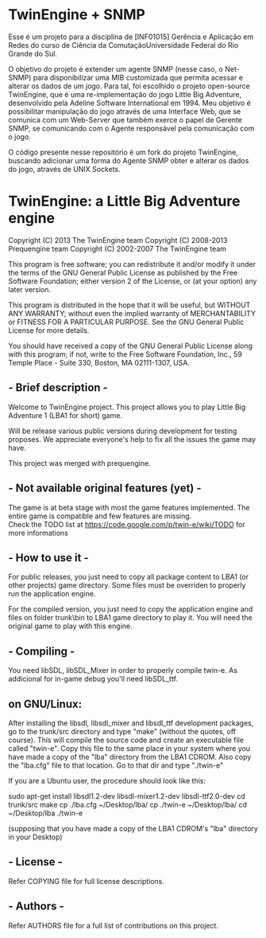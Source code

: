 # TwinEngine + SNMP

Esse é um projeto para a disciplina de [INF01015] Gerência e Aplicação em Redes do curso de Ciência da 
ComutaçãoUniversidade Federal do Rio Grande do Sul. 

O objetivo do projeto é extender um agente SNMP (nesse caso, o Net-SNMP) para disponibilizar uma MIB
customizada que permita acessar e alterar os dados de um jogo. Para tal, foi escolhido o projeto open-source
TwinEngine, que é uma re-implementação do jogo Little Big Adventure, desenvolvido pela Adeline Software 
International em 1994. 
Meu objetivo é possibilitar manipulação do jogo através de uma Interface Web, que se comunica com um Web-Server
que também exerce o papel de Gerente SNMP, se comunicando com o Agente responsável pela comunicação com o jogo. 

O código presente nesse repositório é um fork do projeto TwinEngine, buscando adicionar uma forma do Agente SNMP
obter e alterar os dados do jogo, através de UNIX Sockets.

# TwinEngine: a Little Big Adventure engine
	
Copyright (C) 2013 The TwinEngine team
Copyright (C) 2008-2013 Prequengine team
Copyright (C) 2002-2007 The TwinEngine team

This program is free software; you can redistribute it and/or
modify it under the terms of the GNU General Public License 
as published by the Free Software Foundation; either version 2
of the License, or (at your option) any later version.

This program is distributed in the hope that it will be useful,
but WITHOUT ANY WARRANTY; without even the implied warranty of
MERCHANTABILITY or FITNESS FOR A PARTICULAR PURPOSE.  See the
GNU General Public License for more details.

You should have received a copy of the GNU General Public License
along with this program; if not, write to the Free Software
Foundation, Inc., 59 Temple Place - Suite 330, Boston, MA  02111-1307, USA.


## - Brief description -

Welcome to TwinEngine project.
This project allows you to play Little Big Adventure 1 (LBA1 for short) game.

Will be release various public versions during development for testing proposes.
We appreciate everyone's help to fix all the issues the game may have.

This project was merged with prequengine.


## - Not available original features (yet) -

The game is at beta stage with most the game features implemented. The entire game is compatible
and few features are missing.  
Check the TODO list at https://code.google.com/p/twin-e/wiki/TODO for more informations


## - How to use it -

For public releases, you just need to copy all package content to LBA1 (or other projects)
game directory. Some files must be overriden to properly run the application engine.

For the compiled version, you just need to copy the application engine and files on folder trunk\bin
to LBA1 game directory to play it. You will need the original game to play with this engine.


## - Compiling -

You need libSDL, libSDL_Mixer in order to properly compile twin-e.
As addicional for in-game debug you'll need libSDL_ttf.


## on GNU/Linux:

After installing the libsdl, libsdl_mixer and libsdl_ttf development packages,
go to the trunk/src directory and type "make" (without the quotes, off course).
This will compile the source code and create an executable file called
"twin-e". Copy this file to the same place in your system where you have
made a copy of the "lba" directory from the LBA1 CDROM. Also copy the "lba.cfg"
file to that location. Go to that dir and type "./twin-e"

If you are a Ubuntu user, the procedure should look like this:

sudo apt-get install libsdl1.2-dev libsdl-mixer1.2-dev libsdl-ttf2.0-dev
cd trunk/src
make
cp ./lba.cfg ~/Desktop/lba/
cp ./twin-e ~/Desktop/lba/
cd ~/Desktop/lba
./twin-e

(supposing that you have made a copy of the LBA1 CDROM's "lba" directory in your Desktop)


## - License -

Refer COPYING file for full license descriptions.


## - Authors -

Refer AUTHORS file for a full list of contributions on this project.
